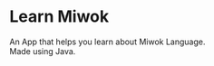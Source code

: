 <h1><b>Learn Miwok</b></h1>

An App that helps you learn about Miwok Language. </br> Made using Java.
